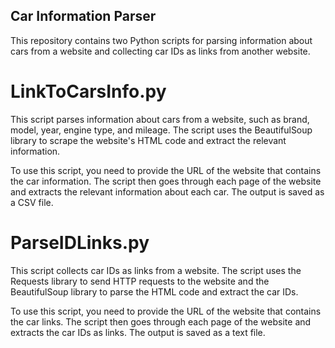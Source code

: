 ## Car Information Parser
This repository contains two Python scripts for parsing information about cars from a website and collecting car IDs as links from another website.




# LinkToCarsInfo.py
This script parses information about cars from a website, such as brand, model, year, engine type, and mileage. The script uses the BeautifulSoup library to scrape the website's HTML code and extract the relevant information.

To use this script, you need to provide the URL of the website that contains the car information. The script then goes through each page of the website and extracts the relevant information about each car. The output is saved as a CSV file.

# ParseIDLinks.py
This script collects car IDs as links from a website. The script uses the Requests library to send HTTP requests to the website and the BeautifulSoup library to parse the HTML code and extract the car IDs.

To use this script, you need to provide the URL of the website that contains the car links. The script then goes through each page of the website and extracts the car IDs as links. The output is saved as a text file.
